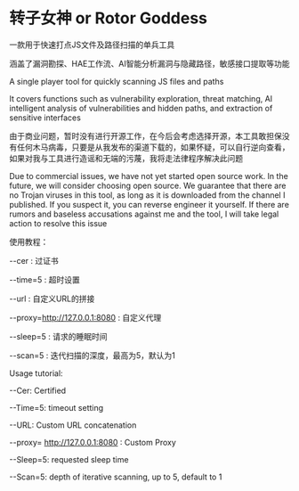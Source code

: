 # 转子女神 or Rotor Goddess
一款用于快速打点JS文件及路径扫描的单兵工具

涵盖了漏洞勘探、HAE工作流、AI智能分析漏洞与隐藏路径，敏感接口提取等功能

A single player tool for quickly scanning JS files and paths 

It covers functions such as vulnerability exploration, threat matching, AI intelligent analysis of vulnerabilities and hidden paths, and extraction of sensitive interfaces

由于商业问题，暂时没有进行开源工作，在今后会考虑选择开源，本工具敢担保没有任何木马病毒，只要是从我发布的渠道下载的，如果怀疑，可以自行逆向查看，如果对我与工具进行造谣和无端的污蔑，我将走法律程序解决此问题

Due to commercial issues, we have not yet started open source work. In the future, we will consider choosing open source. We guarantee that there are no Trojan viruses in this tool, as long as it is downloaded from the channel I published. If you suspect it, you can reverse engineer it yourself. If there are rumors and baseless accusations against me and the tool, I will take legal action to resolve this issue

使用教程：

--cer : 过证书

--time=5 : 超时设置

--url : 自定义URL的拼接

--proxy=http://127.0.0.1:8080 : 自定义代理

--sleep=5 : 请求的睡眠时间

--scan=5 : 迭代扫描的深度，最高为5，默认为1



Usage tutorial:

--Cer: Certified

--Time=5: timeout setting

--URL: Custom URL concatenation

--proxy= http://127.0.0.1:8080 : Custom Proxy

--Sleep=5: requested sleep time

--Scan=5: depth of iterative scanning, up to 5, default to 1
